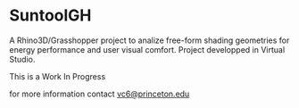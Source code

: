 # SuntoolGH

A Rhino3D/Grasshopper project to analize free-form shading geometries for energy performance and user visual comfort. Project developped in Virtual Studio.

This is a Work In Progress

for more information contact vc6@princeton.edu
